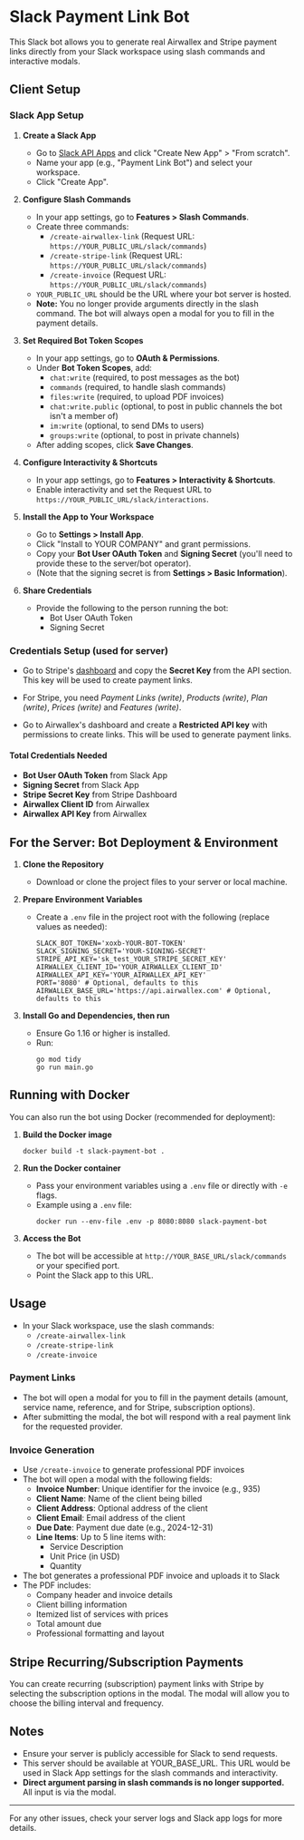 # Slack Payment Link Bot

This Slack bot allows you to generate real Airwallex and Stripe payment links directly from your Slack workspace using slash commands and interactive modals.

## Client Setup

### Slack App Setup

1. **Create a Slack App**
   - Go to [Slack API Apps](https://api.slack.com/apps) and click "Create New App" > "From scratch".
   - Name your app (e.g., "Payment Link Bot") and select your workspace.
   - Click "Create App".

2. **Configure Slash Commands**
   - In your app settings, go to **Features > Slash Commands**.
   - Create three commands:
     - `/create-airwallex-link` (Request URL: `https://YOUR_PUBLIC_URL/slack/commands`)
     - `/create-stripe-link` (Request URL: `https://YOUR_PUBLIC_URL/slack/commands`)
     - `/create-invoice` (Request URL: `https://YOUR_PUBLIC_URL/slack/commands`)
   - `YOUR_PUBLIC_URL` should be the URL where your bot server is hosted.
   - **Note:** You no longer provide arguments directly in the slash command. The bot will always open a modal for you to fill in the payment details.

3. **Set Required Bot Token Scopes**
   - In your app settings, go to **OAuth & Permissions**.
   - Under **Bot Token Scopes**, add:
     - `chat:write` (required, to post messages as the bot)
     - `commands` (required, to handle slash commands)
     - `files:write` (required, to upload PDF invoices)
     - `chat:write.public` (optional, to post in public channels the bot isn't a member of)
     - `im:write` (optional, to send DMs to users)
     - `groups:write` (optional, to post in private channels)
   - After adding scopes, click **Save Changes**.

4. **Configure Interactivity & Shortcuts**
   - In your app settings, go to **Features > Interactivity & Shortcuts**.
   - Enable interactivity and set the Request URL to `https://YOUR_PUBLIC_URL/slack/interactions`.

5. **Install the App to Your Workspace**
   - Go to **Settings > Install App**.
   - Click "Install to YOUR COMPANY" and grant permissions.
   - Copy your **Bot User OAuth Token** and **Signing Secret** (you'll need to provide these to the server/bot operator).
   - (Note that the signing secret is from **Settings > Basic Information**).

6. **Share Credentials**
   - Provide the following to the person running the bot:
     - Bot User OAuth Token
     - Signing Secret

### Credentials Setup (used for server)
 - Go to Stripe's [dashboard](https://dashboard.stripe.com) and copy the **Secret Key** from the API section. This key will be used to create payment links.
 - For Stripe, you need *Payment Links (write)*, *Products (write)*, *Plan (write)*, *Prices (write)* and *Features (write)*.

 - Go to Airwallex's dashboard and create a **Restricted API key** with permissions to create links. This will be used to generate payment links.

#### Total Credentials Needed
 - **Bot User OAuth Token** from Slack App
 - **Signing Secret** from Slack App
 - **Stripe Secret Key** from Stripe Dashboard
 - **Airwallex Client ID** from Airwallex
 - **Airwallex API Key** from Airwallex

## For the Server: Bot Deployment & Environment

1. **Clone the Repository**
   - Download or clone the project files to your server or local machine.

2. **Prepare Environment Variables**
   - Create a `.env` file in the project root with the following (replace values as needed):
     ```
     SLACK_BOT_TOKEN='xoxb-YOUR-BOT-TOKEN'
     SLACK_SIGNING_SECRET='YOUR-SIGNING-SECRET'
     STRIPE_API_KEY='sk_test_YOUR_STRIPE_SECRET_KEY'
     AIRWALLEX_CLIENT_ID='YOUR_AIRWALLEX_CLIENT_ID'
     AIRWALLEX_API_KEY='YOUR_AIRWALLEX_API_KEY'
     PORT='8080' # Optional, defaults to this
     AIRWALLEX_BASE_URL='https://api.airwallex.com' # Optional, defaults to this
     ```

3. **Install Go and Dependencies, then run**
   - Ensure Go 1.16 or higher is installed.
   - Run:
     ```
     go mod tidy
     go run main.go
     ```

## Running with Docker

You can also run the bot using Docker (recommended for deployment):

1. **Build the Docker image**
   ```
   docker build -t slack-payment-bot .
   ```

2. **Run the Docker container**
   - Pass your environment variables using a `.env` file or directly with `-e` flags.
   - Example using a `.env` file:
     ```
     docker run --env-file .env -p 8080:8080 slack-payment-bot
     ```

3. **Access the Bot**
   - The bot will be accessible at `http://YOUR_BASE_URL/slack/commands` or your specified port.
   - Point the Slack app to this URL.

## Usage
- In your Slack workspace, use the slash commands:
  - `/create-airwallex-link`
  - `/create-stripe-link`
  - `/create-invoice`

### Payment Links
- The bot will open a modal for you to fill in the payment details (amount, service name, reference, and for Stripe, subscription options).
- After submitting the modal, the bot will respond with a real payment link for the requested provider.

### Invoice Generation
- Use `/create-invoice` to generate professional PDF invoices
- The bot will open a modal with the following fields:
  - **Invoice Number**: Unique identifier for the invoice (e.g., 935)
  - **Client Name**: Name of the client being billed
  - **Client Address**: Optional address of the client
  - **Client Email**: Email address of the client
  - **Due Date**: Payment due date (e.g., 2024-12-31)
  - **Line Items**: Up to 5 line items with:
    - Service Description
    - Unit Price (in USD)
    - Quantity
- The bot generates a professional PDF invoice and uploads it to Slack
- The PDF includes:
  - Company header and invoice details
  - Client billing information
  - Itemized list of services with prices
  - Total amount due
  - Professional formatting and layout

## Stripe Recurring/Subscription Payments
You can create recurring (subscription) payment links with Stripe by selecting the subscription options in the modal. The modal will allow you to choose the billing interval and frequency.

## Notes
- Ensure your server is publicly accessible for Slack to send requests.
- This server should be available at YOUR_BASE_URL. This URL would be used in Slack App settings for the slash commands and interactivity.
- **Direct argument parsing in slash commands is no longer supported.** All input is via the modal.

---

For any other issues, check your server logs and Slack app logs for more details.